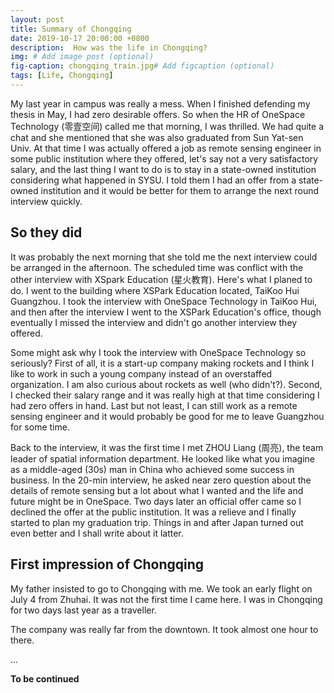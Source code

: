 ```yaml
---
layout: post
title: Summary of Chongqing
date: 2019-10-17 20:00:00 +0800
description:  How was the life in Chongqing?
img: # Add image post (optional)
fig-caption: chongqing_train.jpg# Add figcaption (optional)
tags: [Life, Chongqing]
---
```

My last year in campus was really a mess. When I finished defending my thesis in May, I had zero desirable offers.  So when the HR of OneSpace Technology (零壹空间) called me that morning, I was thrilled. We had quite a chat and she mentioned that she was also graduated from Sun Yat-sen Univ. At that time I was actually offered a job as remote sensing engineer in some public institution where they offered, let's say not a very satisfactory salary, and the last thing I want to do is to stay in a state-owned institution considering what happened in SYSU. I told them I had an offer from a state-owned institution and it would be better for them to arrange the next round interview quickly. 

## So they did

It was probably the next morning that she told me the next interview could be arranged in the afternoon. The scheduled time was conflict with the other interview with XSpark Education (星火教育). Here's what I planed to do. I went to the building where XSPark Education located, TaiKoo Hui Guangzhou. I took the interview with OneSpace Technology in TaiKoo Hui, and then after the interview I went to the XSPark Education's office, though eventually I missed the interview and didn't go another interview they offered.

Some might ask why I took the interview with OneSpace Technology so seriously? First of all, it is a start-up company making rockets and I think I like to work in such a young company instead of an overstaffed organization. I am also curious about rockets as well (who didn't?). Second, I checked their salary range and it was really high at that time considering I had zero offers in hand. Last but not least, I can still work as a remote sensing engineer and it would probably be good for me to leave Guangzhou for some time.

Back to the interview, it was the first time I met ZHOU Liang (周亮), the team leader of spatial information department. He looked like what you imagine as a middle-aged (30s) man in China who achieved some success in business. In the 20-min interview, he asked near zero question about the details of remote sensing but a lot about what I wanted and the life and future might be in OneSpace. Two days later an official offer came so I declined the offer at the public institution. It was a relieve and I finally started to plan my graduation trip. Things in and after Japan turned out even better and I shall write about it latter. 

## First impression of Chongqing


My father insisted to go to Chongqing with me. We took an early flight on July 4 from Zhuhai. It was not the first time I came here. I was in Chongqing for two days last year as a traveller. 

The company was really far from the downtown. It took almost one hour to there. 

<!-- ![I and My friends]({{site.baseurl}}/assets/img/chongqing_train.jpg) -->


...

**To be continued**